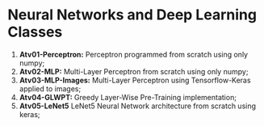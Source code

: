 # Neural Networks and Deep Learning Classes

1. **Atv01-Perceptron:** Perceptron programmed from scratch using only numpy;
2. **Atv02-MLP:** Multi-Layer Perceptron from scratch using only numpy;
3. **Atv03-MLP-Images:** Multi-Layer Perceptron using Tensorflow-Keras applied to images;
4. **Atv04-GLWPT:** Greedy Layer-Wise Pre-Training implementation;
5. **Atv05-LeNet5** LeNet5 Neural Network architecture from scratch using keras;